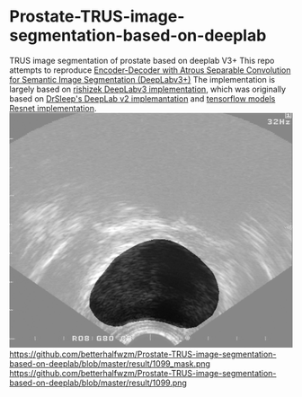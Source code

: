 # Prostate-TRUS-image-segmentation-based-on-deeplab
TRUS image segmentation of prostate based on deeplab V3+
This repo attempts to reproduce [Encoder-Decoder with Atrous Separable Convolution for Semantic Image Segmentation (DeepLabv3+)](https://arxiv.org/abs/1802.02611)
 The implementation is largely based on
 [rishizek DeepLabv3 implementation](https://github.com/rishizek/tensorflow-deeplab-v3-plus),
 which was originally based on
 [DrSleep's DeepLab v2 implemantation](https://github.com/DrSleep/tensorflow-deeplab-resnet)
 and [tensorflow models Resnet implementation](https://github.com/tensorflow/models/tree/master/official/resnet).
![ori](https://github.com/betterhalfwzm/Prostate-TRUS-image-segmentation-based-on-deeplab/blob/master/result/1099_fusion.png)
 https://github.com/betterhalfwzm/Prostate-TRUS-image-segmentation-based-on-deeplab/blob/master/result/1099_mask.png
https://github.com/betterhalfwzm/Prostate-TRUS-image-segmentation-based-on-deeplab/blob/master/result/1099.png

